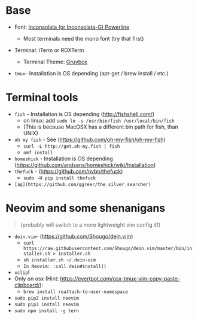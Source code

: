 # Base

- Font: [Inconsolata (or Inconsolata-G) Powerline](https://github.com/ryanoasis/nerd-fonts/tree/master/patched-fonts/Inconsolata)
  - Most terminals need the mono font (try that first)

- Terminal: iTerm or ROXTerm
  - Terminal Theme: [Gruvbox](https://github.com/morhetz/gruvbox-contrib)

- `tmux`- Installation is OS depending (apt-get / brew install / etc.)

# Terminal tools

- `fish` - Installation is OS depending (http://fishshell.com/)
    - on linux: add `sudo ln -s /usr/bin/fish /usr/local/bin/fish`
    - (This is because MacOSX has a different bin path for fish, than UNIX)
- `oh my fish` - See (https://github.com/oh-my-fish/oh-my-fish)
    - `curl -L http://get.oh-my.fish | fish`
    - `omf install`
- `homeshick` - Installation is OS depending (https://github.com/andsens/homeshick/wiki/Installation)
- `thefuck` - (https://github.com/nvbn/thefuck)
    - `sudo -H pip install thefuck`
- `[ag](https://github.com/ggreer/the_silver_searcher)`

# Neovim and some shenanigans 
> (probably will switch to a more lightweight vim config itf)

- `dein.vim`- (https://github.com/Shougo/dein.vim)
    - `curl https://raw.githubusercontent.com/Shougo/dein.vim/master/bin/installer.sh > installer.sh`
    - `sh installer.sh ~/.dein-vim`
    - `In Neovim: :call dein#install()`
- `xclip`!
- Only on osx (Hint: https://evertpot.com/osx-tmux-vim-copy-paste-clipboard/):
    - `brew install reattach-to-user-namespace`
- `sudo pip2 install neovim`
- `sudo pip3 install neovim`
- `sudo npm install -g tern`

